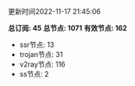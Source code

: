 更新时间2022-11-17 21:45:06

**总订阅: 45**
**总节点: 1071**
**有效节点: 162**
- ssr节点: 13
- trojan节点: 31
- v2ray节点: 116
- ss节点: 2
